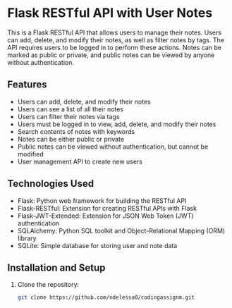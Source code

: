 # Flask RESTful API with User Notes

This is a Flask RESTful API that allows users to manage their notes. Users can add, delete, and modify their notes, as well as filter notes by tags. The API requires users to be logged in to perform these actions. Notes can be marked as public or private, and public notes can be viewed by anyone without authentication.

## Features

- Users can add, delete, and modify their notes
- Users can see a list of all their notes
- Users can filter their notes via tags
- Users must be logged in to view, add, delete, and modify their notes
- Search contents of notes with keywords
- Notes can be either public or private
- Public notes can be viewed without authentication, but cannot be modified
- User management API to create new users

## Technologies Used

- Flask: Python web framework for building the RESTful API
- Flask-RESTful: Extension for creating RESTful APIs with Flask
- Flask-JWT-Extended: Extension for JSON Web Token (JWT) authentication
- SQLAlchemy: Python SQL toolkit and Object-Relational Mapping (ORM) library
- SQLite: Simple database for storing user and note data

## Installation and Setup

1. Clone the repository:

   ```bash
   git clone https://github.com/ndelessa0/codingassignm.git
